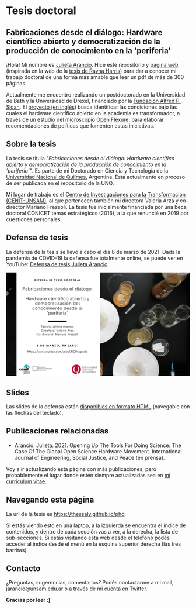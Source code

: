 # Tesis doctoral
## Fabricaciones desde el diálogo: Hardware científico abierto y democratización de la producción de conocimiento en la 'periferia'

¡Hola! Mi nombre es [Julieta Arancio](https://julieta.aranc.io). Hice este repositorio y [página web](https://thessaly.github.io/phd) (inspirada en la web de la [tesis de Rayna Harris](https://www.raynamharris.com/Thesis/)) para dar a conocer mi trabajo doctoral de una forma más amable que leer un pdf de más de 300 páginas. 

Actualmente me encuentro realizando un postdoctorado en la Universidad de Bath y la Universidad de Drexel, financiado por la [Fundación Alfred P. Sloan](https://sloan.org/). El [proyecto (en inglés)]() busca identificar las condiciones bajo las cuales el hardware científico abierto en la academia es transformador, a través de un estudio del microscopio [Open Flexure](https://openflexure.org), para elaborar recomendaciones de políticas que fomenten estas iniciativas. 

## Sobre la tesis

La tesis se titula *"Fabricaciones desde el diálogo: Hardware científico abierto y democratización de la producción de conocimiento en la 'periferia'"*. Es parte de mi Doctorado en Ciencia y Tecnología de la [Universidad Nacional de Quilmes](https://unq.edu.ar/), Argentina. Está actualmente en proceso de ser publicada en el repositorio de la UNQ. 

Mi lugar de trabajo es el [Centro de Investigaciones para la Transformación (CENIT-UNSAM)](www.fund-cenit.org.ar/), al que pertenecen también mi directora Valeria Arza y co-director Mariano Fressoli. La tesis fue inicialmente financiada por una beca doctoral CONICET temas estratégicos (2016), a la que renuncié en 2019 por cuestiones personales. 


## Defensa de tesis

La defensa de la tesis se llevó a cabo el día 8 de marzo de 2021. Dada la pandemia de COVID-19 la defensa fue totalmente online, se puede ver en YouTube: [Defensa de tesis Julieta Arancio](https://www.youtube.com/watch?v=MzOi0bgDObQ).

![](docs/img/flyer.jpeg)

## Slides

Las slides de la defensa están [disponibles en formato HTML](https://thessaly.github.io/defensa-tesis) (navegable con las flechas del teclado),

## Publicaciones relacionadas

- Arancio, Julieta. 2021. Opening Up The Tools For Doing Science: The Case Of The Global Open Science Hardware Movement. International Journal of Engineering, Social Justice, and Peace (en prensa).

Voy a ir actualizando esta página con más publicaciones, pero probablemente el lugar donde estén siempre actualizadas sea en [mi curriculum vitae](https://thessaly.github.io/curriculum/).

## Navegando esta página

La url de la tesis es https://thessaly.github.io/phd. 

Si estás viendo esto en una laptop, a la izquierda se encuentra el índice de contenidos, y dentro de cada sección vas a ver, a la derecha, la lista de sub-secciones. Si estás visitando esta web desde el teléfono podés acceder al índice desde el menú en la esquina superior derecha (las tres barritas).


## Contacto

¿Preguntas, sugerencias, comentarios? Podés contactarme a mi mail, [jarancio@unsam.edu.ar](mailto:jarancio@unsam.edu.ar) o a través de [mi cuenta en Twitter](https://twitter.com/cassandreces).

**Gracias por leer :)**
